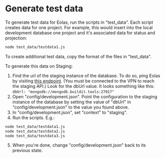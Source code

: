 
# Generate test data
To generate test data for Eolas, run the scripts in "test_data". Each script creates data for one project. For example, this would insert into the local development database one project and it's associated data for status and projection:

```sh
node test_data/testdata1.js
```

To create additional test data, copy the format of the files in "test_data".

To generate this data on Staging:

1. Find the url of the staging instance of the database. To do so, ping Eolas by visiting [this endpoint](http://eolas.staging.buildit.tools/ping). (You must be connected to the VPN to reach the staging API.) Look for the dbUrl value. It looks something like this: `dbUrl: "mongodb://mongodb.buildit.tools:27017"`
2. Open "config/development.json". Point the configuration to the staging instance of the database by setting the value of "dbUrl" in "config/development.json" to the value you found above.
3. In "config/development.json", set "context" to "staging".
4. Run the scripts. E.g.:
```sh
node test_data/testdata1.js
node test_data/testdata2.js
node test_data/testdata3.js
```
5. When you're done, change "config/development.json" back to its previous state.

